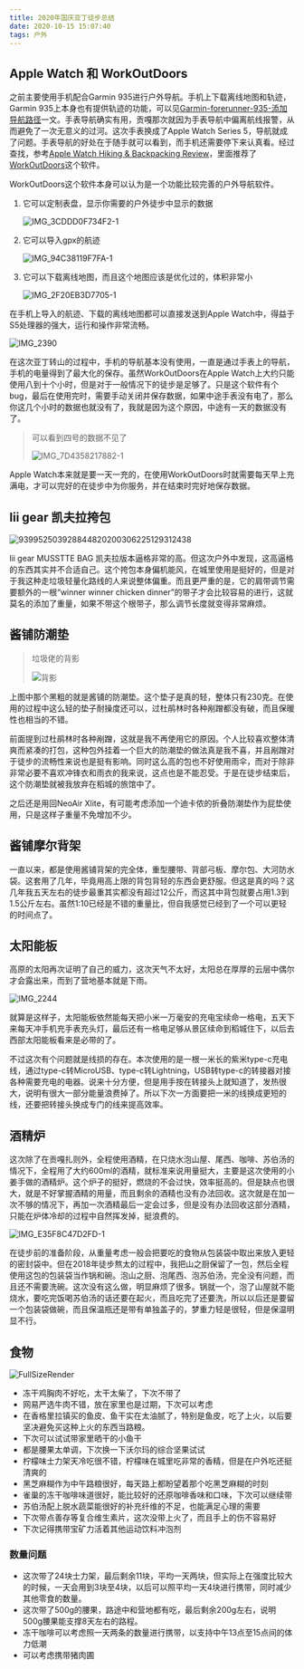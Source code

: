 ```yaml
---
title: 2020年国庆亚丁徒步总结
date: 2020-10-15 15:07:40
tags: 户外
---
```




## Apple Watch 和 WorkOutDoors

之前主要使用手机配合Garmin 935进行户外导航。手机上下载离线地图和轨迹，Garmin 935上本身也有提供轨迹的功能，可以见[Garmin-forerunner-935-添加导航路径](./2018-05-6-Garmin-forerunner-935-添加导航路径)一文。手表导航确实有用，贡嘎那次就因为手表导航中偏离航线报警，从而避免了一次无意义的过河。这次手表换成了Apple Watch Series 5，导航就成了问题。手表导航的好处在于随手就可以看到，而手机还需要停下来认真看。经过查找，参考[Apple Watch Hiking & Backpacking Review](https://www.youtube.com/watch?v=qOh8r43XctI)，里面推荐了[WorkOutDoors](https://www.youtube.com/watch?v=qOh8r43XctI)这个软件。

WorkOutDoors这个软件本身可以认为是一个功能比较完善的户外导航软件。

1. 它可以定制表盘，显示你需要的户外徒步中显示的数据

   ![IMG_3CDDD0F734F2-1](/images/2020-10-15-2020年国庆亚丁徒步总结/IMG_3CDDD0F734F2-1.jpeg)

2. 它可以导入gpx的航迹

   ![IMG_94C38119F7FA-1](/images/2020-10-15-2020年国庆亚丁徒步总结/IMG_94C38119F7FA-1.jpeg)

3. 它可以下载离线地图，而且这个地图应该是优化过的，体积非常小

   ![IMG_2F20EB3D7705-1](/images/2020-10-15-2020年国庆亚丁徒步总结/IMG_2F20EB3D7705-1.jpeg)

在手机上导入的航迹、下载的离线地图都可以直接发送到Apple Watch中，得益于S5处理器的强大，运行和操作非常流畅。

![IMG_2390](/images/2020-10-15-2020年国庆亚丁徒步总结/IMG_2390.PNG)

在这次亚丁转山的过程中，手机的导航基本没有使用，一直是通过手表上的导航，手机的电量得到了最大化的保存。虽然WorkOutDoors在Apple Watch上大约只能使用八到十个小时，但是对于一般情况下的徒步是足够了。只是这个软件有个bug，最后在使用完时，需要手动关闭并保存数据，如果中途手表没有电了，那么你这几个小时的数据也就没有了，我就是因为这个原因，中途有一天的数据没有了。

> 可以看到四号的数据不见了
>
> ![IMG_7D4358217882-1](/images/2020-10-15-2020年国庆亚丁徒步总结/IMG_7D4358217882-1.jpeg)

Apple Watch本来就是要一天一充的，在使用WorkOutDoors时就需要每天早上充满电，才可以完好的在徒步中为你服务，并在结束时完好地保存数据。

## lii gear 凯夫拉挎包

![939952503928844820200306225129312438](/images/2020-10-15-2020年国庆亚丁徒步总结/939952503928844820200306225129312438.jpg)

lii gear MUSSTTE BAG 凯夫拉版本逼格非常的高。但这次户外中发现，这高逼格的东西其实并不合适自己。这个挎包本身偏机能风，在城里使用是挺好的，但是对于我这种走垃圾轻量化路线的人来说整体偏重。而且更严重的是，它的肩带调节需要额外的一根“winner winner chicken dinner”的带子才会比较容易的进行，这就莫名的添加了重量，如果不带这个根带子，那么调节长度就变得非常麻烦。

## 酱铺防潮垫

> 垃圾佬的背影
>
> ![背影](/images/2020-10-15-2020年国庆亚丁徒步总结/beiyin.png)

上图中那个黑粗的就是酱铺的防潮垫。这个垫子是真的轻，整体只有230克。在使用的过程中这么轻的垫子耐操度还可以，过杜鹃林时各种剐蹭都没有破，而且保暖性也相当的不错。

前面提到过杜鹃林时各种剐蹭，这就是我不再使用它的原因。个人比较喜欢整体清爽而紧凑的打包，这种包外挂着一个巨大的防潮垫的做法真是我不喜，并且剐蹭对于徒步的流畅性来说也是挺有影响。同时这么高的包也不好使用雨伞，而对于除非非常必要不喜欢冲锋衣和雨衣的我来说，这点也是不能忍受。于是在徒步结束后，这个防潮垫就被我放弃在稻城的旅馆中了。

之后还是用回NeoAir Xlite，有可能考虑添加一个迪卡侬的折叠防潮垫作为屁垫使用，只是这样子重量不免增加不少。

## 酱铺摩尔背架

一直以来，都是使用酱铺背架的完全体，重型腰带、背部弓板、摩尔包、大河防水袋。这套用了几年，毕竟用高上限的背包背轻的东西会更舒服。但这是真的吗？这几年我五天左右的徒步最重其实都没有超过12公斤，而这其中背包就要占用1.3到1.5公斤左右。虽然1:10已经是不错的重量比，但自我感觉已经到了一个可以更轻的时间点了。

## 太阳能板

高原的太阳再次证明了自己的威力，这次天气不太好，太阳总在厚厚的云层中偶尔才会露出来，而到了营地基本就是下雨。

![IMG_2244](/images/2020-10-15-2020年国庆亚丁徒步总结/IMG_2244.jpeg)

就算是这样子，太阳能板依然能每天把小米一万毫安的充电宝续命一格电，五天下来每天冲手机充手表充头灯，最后还有一格电足够从景区续命到稻城住下，以后去西部太阳能板看来是必带的了。

不过这次有个问题就是线损的存在。本次使用的是一根一米长的紫米type-c充电线，通过type-c转MicroUSB、type-c转Lightning，USB转type-c的转接器对接各种需要充电的电器。说来十分方便，但是用手按在转接头上就知道了，发热很大，说明有很大一部分能量浪费掉了。所以下次一方面要把一米的线换成更短的线，还要把转接头换成专门的线来提高效率。

## 酒精炉

这次除了在贡嘎扎则外，全程使用酒精，在只烧水泡山屋、尾西、咖啡、苏伯汤的情况下，全程用了大约600ml的酒精，就标准来说用量挺大，主要是这次使用的小姜手做的酒精炉。这个炉子的挺好，燃烧的不会过快，效率挺高的。但是缺点也很大，就是不好掌握酒精的用量，而且剩余的酒精也没有办法回收。这次就是在加一次不够的情况下，再加一次酒精最后一定会过多，但是没有办法回收这部分酒精，只能在炉体冷却的过程中自然挥发掉，挺浪费的。

![IMG_E35F8C47D2FD-1](/images/2020-10-15-2020年国庆亚丁徒步总结/IMG_E35F8C47D2FD-1.jpeg)

在徒步前的准备阶段，从重量考虑一般会把要吃的食物从包装袋中取出来放入更轻的密封袋中。但在2018年徒步熬太的过程中，我把山之厨保留了一包，然后全程使用这包的包装袋当作锅和碗。泡山之厨、泡尾西、泡苏伯汤，完全没有问题，而且还不需要洗碗。这次没有这么做，明显麻烦了很多。锅就一个，泡了山屋就不能烧水，要吃完饭喝苏伯汤的话还要在起火，而且吃完了还要洗，所以以后还是要留一个包装袋做碗，而且保温瓶还是带有单独盖子的，梦重力轻是很轻，但是保温明显不行。

## 食物

![FullSizeRender](/images/2020-10-15-2020年国庆亚丁徒步总结/FullSizeRender.jpeg)

- 冻干鸡胸肉不好吃，太干太柴了，下次不带了
- 网易严选牛肉不错，放在家里也是过期，下次可以考虑
- 在香格里拉镇买的鱼皮、鱼干实在太油腻了，特别是鱼皮，吃了上火，以后要坚决避免买这种上火的东西当路粮。
- 下次可以试试带家里晒干的小鱼干
- 都是腰果太单调，下次换一下沃尔玛的综合坚果试试
- 柠檬味士力架天冷吃很不错，柠檬味在城里吃非常的香精，但是在户外吃还挺清爽的
- 黑芝麻糊作为中午路粮很好，每天路上都盼望着那个吃黑芝麻糊的时刻
- 雀巢的冻干咖啡味道很好，能比较好的还原咖啡香味和口味，下次可以继续带
- 苏伯汤配上脱水蔬菜能很好的补充纤维的不足，也能满足心理的需要
- 下次带点善存等复合维生素片，这次没带上火了，而且手上的伤不容易好
- 下次记得携带宝矿力活着其他运动饮料冲泡剂

### 数量问题

- 这次带了24块士力架，最后剩余11块，平均一天两块，但实际上在强度比较大的时候，一天会用到3块至4块，以后可以照平均一天4块进行携带，同时减少其他零食的数量。
- 这次带了500g的腰果，路途中和营地都有吃，最后剩余200g左右，说明500g腰果能支撑8天左右的路程。
- 冻干咖啡可以考虑照一天两条的数量进行携带，以支持中午13点至15点间的体力低潮
- 可以考虑携带猪肉圃


